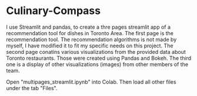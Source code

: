 # Culinary-Compass
I use Streamlit and pandas, to create a thre pages streamlit app of a recommendation tool for dishes in Toronto Area. 
The first page is the recommendation tool. The recommendation algorithms is not made by myself, I have modified it to fit my specific needs on this project.
The second page conatins various visualizations from the provided data about Toronto restaurants. Those were created using Pandas and Bokeh.
The third one is a display of other visualizations (images) from other members of the team.

Open "multipages_streamlit.ipynb" into Colab. Then load all other files under the tab "Files".
